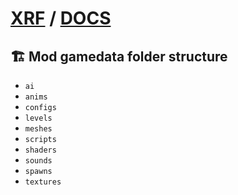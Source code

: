 # [XRF](../README.md) / [DOCS](./README.md)

## 🏗️ Mod gamedata folder structure

- `ai`
- `anims`
- `configs`
- `levels`
- `meshes`
- `scripts`
- `shaders`
- `sounds`
- `spawns`
- `textures`

